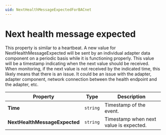 ```yaml
---
uid: NextHealthMessageExpectedForBACnet
---
```


# Next health message expected

This property is similar to a heartbeat. A new value for NextHealthMessageExpected will be sent by an individual adapter data component on a periodic basis while it is functioning properly. This value will be a timestamp indicating when the next value should be received. When monitoring, if the next value is not received by the indicated time, this likely means that there is an issue. It could be an issue with the adapter, adapter component, network connection between the health endpoint and the adapter, etc.

| Property                          | Type                                 | Description                            |
|-----------------------------------|--------------------------------------|----------------------------------------|
| **Time**                          | `string`                             | Timestamp of the event.                |
| **NextHealthMessageExpected**     | `string`                             | Timestamp when next value is expected. |
